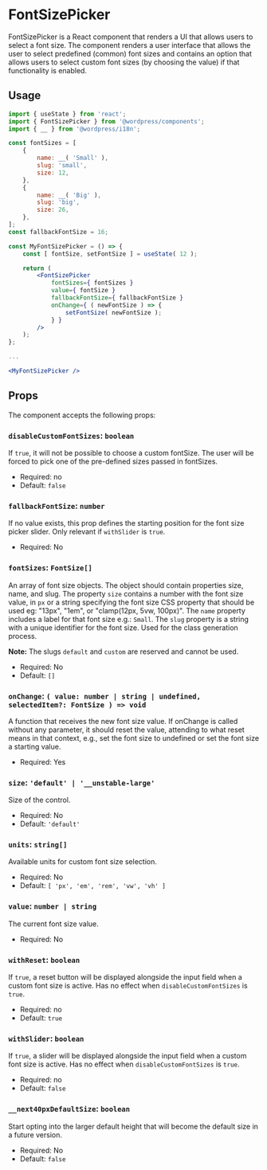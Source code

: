 # FontSizePicker

FontSizePicker is a React component that renders a UI that allows users to select a font size.
The component renders a user interface that allows the user to select predefined (common) font sizes and contains an option that allows users to select custom font sizes (by choosing the value) if that functionality is enabled.

## Usage

```jsx
import { useState } from 'react';
import { FontSizePicker } from '@wordpress/components';
import { __ } from '@wordpress/i18n';

const fontSizes = [
	{
		name: __( 'Small' ),
		slug: 'small',
		size: 12,
	},
	{
		name: __( 'Big' ),
		slug: 'big',
		size: 26,
	},
];
const fallbackFontSize = 16;

const MyFontSizePicker = () => {
	const [ fontSize, setFontSize ] = useState( 12 );

	return (
		<FontSizePicker
			fontSizes={ fontSizes }
			value={ fontSize }
			fallbackFontSize={ fallbackFontSize }
			onChange={ ( newFontSize ) => {
				setFontSize( newFontSize );
			} }
		/>
	);
};

...

<MyFontSizePicker />
```

## Props

The component accepts the following props:

### `disableCustomFontSizes`: `boolean`

If `true`, it will not be possible to choose a custom fontSize. The user will be forced to pick one of the pre-defined sizes passed in fontSizes.

-   Required: no
-   Default: `false`

### `fallbackFontSize`: `number`

If no value exists, this prop defines the starting position for the font size picker slider. Only relevant if `withSlider` is `true`.

-   Required: No

### `fontSizes`: `FontSize[]`

An array of font size objects. The object should contain properties size, name, and slug.
The property `size` contains a number with the font size value, in `px` or a string specifying the font size CSS property that should be used eg: "13px", "1em", or "clamp(12px, 5vw, 100px)".
The `name` property includes a label for that font size e.g.: `Small`.
The `slug` property is a string with a unique identifier for the font size. Used for the class generation process.

**Note:** The slugs `default` and `custom` are reserved and cannot be used.

-   Required: No
-   Default: `[]`

### `onChange`: `( value: number | string | undefined, selectedItem?: FontSize ) => void`

A function that receives the new font size value.
If onChange is called without any parameter, it should reset the value, attending to what reset means in that context, e.g., set the font size to undefined or set the font size a starting value.

-   Required: Yes

### `size`: `'default' | '__unstable-large'`

Size of the control.

-   Required: No
-   Default: `'default'`

### `units`: `string[]`

Available units for custom font size selection.

-   Required: No
-   Default: `[ 'px', 'em', 'rem', 'vw', 'vh' ]`

### `value`: `number | string`

The current font size value.

-   Required: No

### `withReset`: `boolean`

If `true`, a reset button will be displayed alongside the input field when a custom font size is active. Has no effect when `disableCustomFontSizes` is `true`.

-   Required: no
-   Default: `true`

### `withSlider`: `boolean`

If `true`, a slider will be displayed alongside the input field when a custom font size is active. Has no effect when `disableCustomFontSizes` is `true`.

-   Required: no
-   Default: `false`

### `__next40pxDefaultSize`: `boolean`

Start opting into the larger default height that will become the default size in a future version.

-   Required: No
-   Default: `false`
